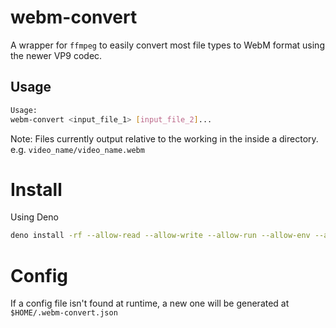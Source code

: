 # webm-convert

A wrapper for `ffmpeg` to easily convert most file types to WebM format using
the newer VP9 codec.

## Usage

```bash
Usage: 
webm-convert <input_file_1> [input_file_2]...
```

Note: Files currently output relative to the working in the inside a directory.
e.g. `video_name/video_name.webm`

# Install

Using Deno

```bash
deno install -rf --allow-read --allow-write --allow-run --allow-env --allow-net -n webm-convert https://git.lousando.xyz/lousando/webm-convert/raw/branch/master/mod.ts
```

# Config

If a config file isn't found at runtime, a new one will be generated at
`$HOME/.webm-convert.json`
